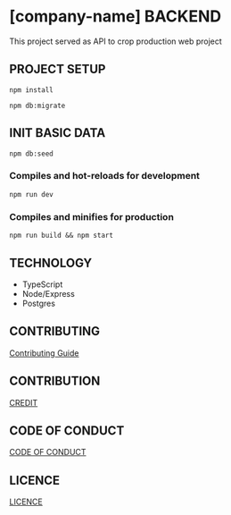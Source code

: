 
# [company-name] BACKEND

This project served as API to crop production web project

## PROJECT SETUP

```
npm install
```

```
npm db:migrate
```

## INIT BASIC DATA
```
npm db:seed
```

### Compiles and hot-reloads for development

```
npm run dev
```

### Compiles and minifies for production

```
npm run build && npm start
```

## TECHNOLOGY

- TypeScript
- Node/Express
- Postgres

## CONTRIBUTING

[Contributing Guide](./CONTRIBUTING.md)

## CONTRIBUTION

[CREDIT](./CREDIT.md)

## CODE OF CONDUCT

[CODE OF CONDUCT](./CODE_OF_CONDUCT.md)

## LICENCE

[LICENCE](./LICENCE.md)

